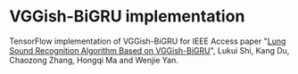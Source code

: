 # VGGish-BiGRU implementation
TensorFlow implementation of VGGish-BiGRU for IEEE Access paper "[Lung Sound Recognition Algorithm Based on VGGish-BiGRU](https://ieeexplore.ieee.org/document/8850324)", Lukui Shi, Kang Du, Chaozong Zhang, Hongqi Ma and Wenjie Yan.
